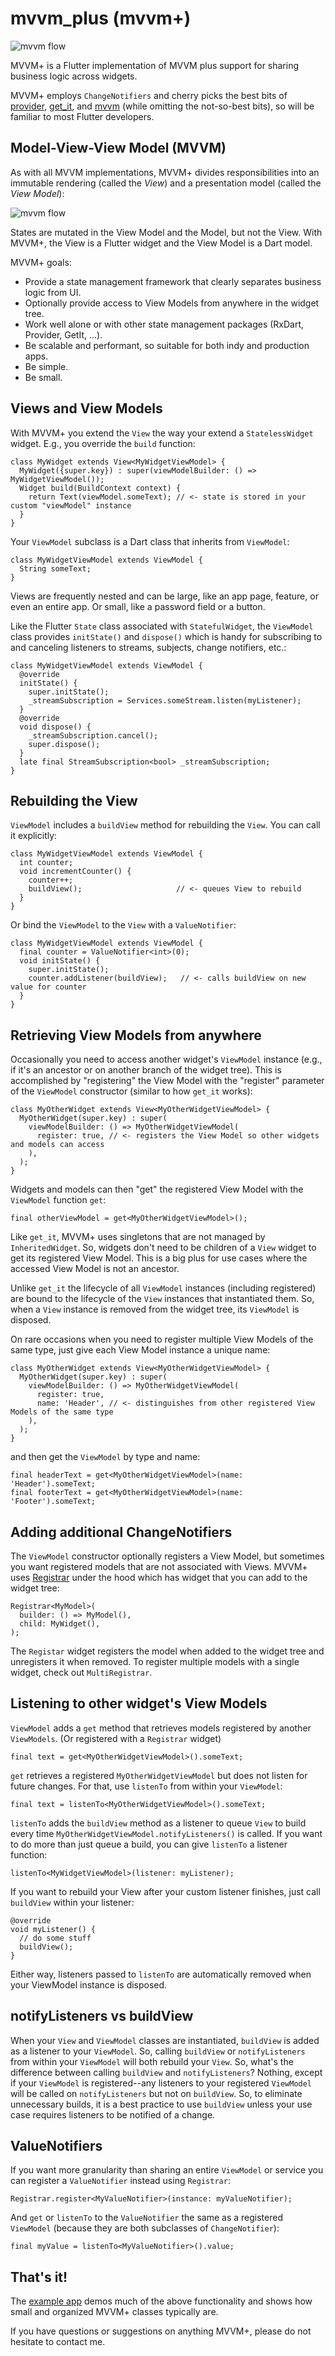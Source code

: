# mvvm_plus (mvvm+)

![mvvm flow](https://github.com/buttonsrtoys/mvvm_plus/blob/mvvm_plus/assets/MVVM+logo.png)

MVVM+ is a Flutter implementation of MVVM plus support for sharing business logic across widgets.

MVVM+ employs `ChangeNotifiers` and cherry picks the best bits of [provider](https://pub.dev/packages/provider), [get_it](https://pub.dev/packages/get_it), and [mvvm](https://pub.dev/packages/mvvm) (while omitting the not-so-best bits), so will be familiar to most Flutter developers.

## Model-View-View Model (MVVM)

As with all MVVM implementations, MVVM+ divides responsibilities into an immutable rendering (called the *View*) and a presentation model (called the *View Model*):

![mvvm flow](https://github.com/buttonsrtoys/mvvm_plus/blob/mvvm_plus/assets/MvvmFlow.png)

States are mutated in the View Model and the Model, but not the View. With MVVM+, the View is a Flutter widget and the View Model is a Dart model. 

MVVM+ goals:
- Provide a state management framework that clearly separates business logic from UI.
- Optionally provide access to View Models from anywhere in the widget tree.
- Work well alone or with other state management packages (RxDart, Provider, GetIt, ...).
- Be scalable and performant, so suitable for both indy and production apps.
- Be simple.
- Be small.

## Views and View Models

With MVVM+ you extend the `View` the way your extend a `StatelessWidget` widget. E.g., you override the `build` function:

    class MyWidget extends View<MyWidgetViewModel> {
      MyWidget({super.key}) : super(viewModelBuilder: () => MyWidgetViewModel());
      Widget build(BuildContext context) {
        return Text(viewModel.someText); // <- state is stored in your custom "viewModel" instance
      }
    }

Your `ViewModel` subclass is a Dart class that inherits from `ViewModel`:

    class MyWidgetViewModel extends ViewModel {
      String someText;
    }

Views are frequently nested and can be large, like an app page, feature, or even an entire app. Or small, like a password field or a button.

Like the Flutter `State` class associated with `StatefulWidget`, the `ViewModel` class provides `initState()` and `dispose()` which is handy for subscribing to and canceling listeners to streams, subjects, change notifiers, etc.:

    class MyWidgetViewModel extends ViewModel {
      @override
      initState() {
        super.initState();
        _streamSubscription = Services.someStream.listen(myListener);
      }
      @override
      void dispose() {
        _streamSubscription.cancel();
        super.dispose();
      }
      late final StreamSubscription<bool> _streamSubscription;
    }

## Rebuilding the View

`ViewModel` includes a `buildView` method for rebuilding the `View`. You can call it explicitly:

    class MyWidgetViewModel extends ViewModel {
      int counter;
      void incrementCounter() {
        counter++;
        buildView();                     // <- queues View to rebuild
      }
    }

Or bind the `ViewModel` to the `View` with a `ValueNotifier`:

    class MyWidgetViewModel extends ViewModel {
      final counter = ValueNotifier<int>(0);
      void initState() {
        super.initState();
        counter.addListener(buildView);   // <- calls buildView on new value for counter
      }
    }

## Retrieving View Models from anywhere

Occasionally you need to access another widget's `ViewModel` instance (e.g., if it's an ancestor or on another branch of the widget tree). This is accomplished by "registering" the View Model with the "register" parameter of the `ViewModel` constructor (similar to how `get_it` works):

    class MyOtherWidget extends View<MyOtherWidgetViewModel> {
      MyOtherWidget(super.key) : super(
        viewModelBuilder: () => MyOtherWidgetViewModel(
          register: true, // <- registers the View Model so other widgets and models can access
        ),
      );
    }

Widgets and models can then "get" the registered View Model with the `ViewModel` function `get`:

    final otherViewModel = get<MyOtherWidgetViewModel>();

Like `get_it`, MVVM+ uses singletons that are not managed by `InheritedWidget`. So, widgets don't need to be children of a `View` widget to get its registered View Model. This is a big plus for use cases where the accessed View Model is not an ancestor.

Unlike `get_it` the lifecycle of all `ViewModel` instances (including registered) are bound to the lifecycle of the `View` instances that instantiated them. So, when a `View` instance is removed from the widget tree, its `ViewModel` is disposed.

On rare occasions when you need to register multiple View Models of the same type, just give each View Model instance a unique name:

    class MyOtherWidget extends View<MyOtherWidgetViewModel> {
      MyOtherWidget(super.key) : super(
        viewModelBuilder: () => MyOtherWidgetViewModel(
          register: true,
          name: 'Header', // <- distinguishes from other registered View Models of the same type
        ),
      );
    }

and then get the `ViewModel` by type and name:

    final headerText = get<MyOtherWidgetViewModel>(name: 'Header').someText;
    final footerText = get<MyOtherWidgetViewModel>(name: 'Footer').someText;

## Adding additional ChangeNotifiers 

The `ViewModel` constructor optionally registers a View Model, but sometimes you want registered models that are not associated with Views. MVVM+ uses [Registrar](https://pub.dev/packages/registrar) under the hood which has widget that you can add to the widget tree:

    Registrar<MyModel>(
      builder: () => MyModel(),
      child: MyWidget(),
    );

The `Registar` widget registers the model when added to the widget tree and unregisters it when removed. To register multiple models with a single widget, check out `MultiRegistrar`.

## Listening to other widget's View Models

`ViewModel` adds a `get` method that retrieves models registered by another `ViewModels`. (Or registered with a `Registrar` widget)

    final text = get<MyOtherWidgetViewModel>().someText;

`get` retrieves a registered `MyOtherWidgetViewModel` but does not listen for future changes. For that, use `listenTo` from within your `ViewModel`:

    final text = listenTo<MyOtherWidgetViewModel>().someText;

`listenTo` adds the `buildView` method as a listener to queue `View` to build every time `MyOtherWidgetViewModel.notifyListeners()` is called. If you want to do more than just queue a build, you can give `listenTo` a listener function:

    listenTo<MyWidgetViewModel>(listener: myListener);

If you want to rebuild your View after your custom listener finishes, just call `buildView` within your listener:

    @override
    void myListener() {
      // do some stuff
      buildView(); 
    }

Either way, listeners passed to `listenTo` are automatically removed when your ViewModel instance is disposed.

## notifyListeners vs buildView

When your `View` and `ViewModel` classes are instantiated, `buildView` is added as a listener to your `ViewModel`. So, calling `buildView` or `notifyListeners` from within your `ViewModel` will both rebuild your `View`. So, what's the difference between calling `buildView` and `notifyListeners`? Nothing, except if your `ViewModel` is registered--any listeners to your registered `ViewModel` will be called on `notifyListeners` but not on `buildView`. So, to eliminate unnecessary builds, it is a best practice to use `buildView` unless your use case requires listeners to be notified of a change.

## ValueNotifiers

If you want more granularity than sharing an entire `ViewModel` or service you can register a `ValueNotifier` instead using `Registrar`:

    Registrar.register<MyValueNotifier>(instance: myValueNotifier);

And `get` or `listenTo` to the `ValueNotifier` the same as a registered `ViewModel` (because they are both subclasses of `ChangeNotifier`):

    final myValue = listenTo<MyValueNotifier>().value;

## That's it! 

The [example app](https://github.com/buttonsrtoys/view/tree/main/example) demos much of the above functionality and shows how small and organized MVVM+ classes typically are.

If you have questions or suggestions on anything MVVM+, please do not hesitate to contact me.
